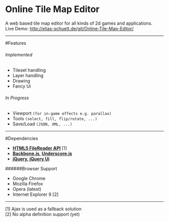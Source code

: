 Online Tile Map Editor
======================

A web based tile map editor for all kinds of 2d games and applications.  
Live Demo: http://elias-schuett.de/git/Online-Tile-Map-Editor/

-----

#Features

###### Implemented
  
  * Tileset handling
  * Layer handling
  * Drawing
  * Fancy Ui

###### In Progress

  * Viewport `(for in-game effects e.g. parallax)`
  * Tools `(select, fill, flip/rotate, ...)`
  * Save/Load `(JSON, XML, ...)`

-----

#Dependencies

  * **[HTML5 FileReader API](http://www.w3.org/TR/FileAPI/#dfn-filereader)** [1]
  * **[Backbone.js](http://backbonejs.org/), [Underscore.js](http://underscorejs.org/)**
  * **[jQuery](http://jquery.com/), [jQuery Ui](http://jqueryui.com/)**


######Browser Support

  * Google Chrome
  * Mozilla Firefox
  * Opera (latest)
  * Internet Explorer 9 [2]

----
[1] Ajax is used as a fallback solution  
[2] No alpha definition support (yet)